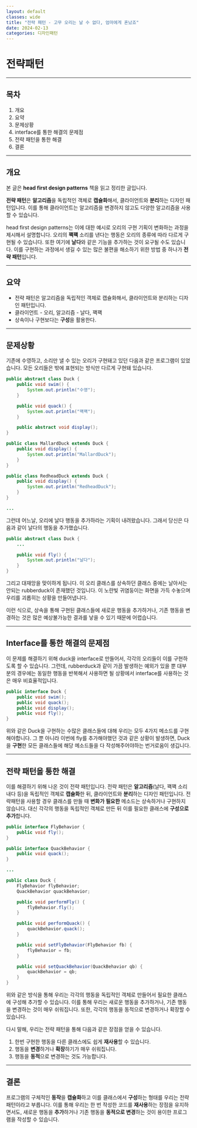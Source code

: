 ```yaml
---
layout: default
classes: wide
title: "전략 패턴 - 고무 오리는 날 수 없다, 엄마에게 혼났죠"
date: 2024-02-13
categories: 디자인패턴
---
```


# 전략패턴

---

## 목차

1. 개요
2. 요약
3. 문제상황
4. interface를 통한 해결의 문제점
5. 전략 패턴을 통한 해결
6. 결론

---

## 개요

본 글은 **head first design patterns** 책을 읽고 정리한 글입니다.

**전략 패턴**은 **알고리즘**을 독립적인 객체로 **캡슐화**해서, 클라이언트와 **분리**하는 디자인 패턴입니다. 이를 통해 클라이언트는 알고리즘을 변경하지 않고도 다양한 알고리즘을 사용할 수 있습니다.

head first design patterns는 이에 대한 예시로 오리의 구현 기획이 변화하는 과정을 제시해서 설명합니다. 오리의 **꽥꽥** 소리를 낸다는 행동은 오리의 종류에 따라 다르게 구현될 수 있습니다. 또한 여기에 **날다**와 같은 기능을 추가하는 것이 요구될 수도 있습니다. 이를 구현하는 과정에서 생길 수 있는 많은 불편을 해소하기 위한 방법 중 하나가 **전략 패턴**입니다.

---

## 요약

* 전략 패턴은 알고리즘을 독립적인 객체로 캡슐화해서, 클라이언트와 분리하는 디자인 패턴입니다.
* 클라이언트 - 오리, 알고리즘 - 날다, 꽥꽥
* 상속이나 구현보다는 **구성**을 활용한다.

---

## 문제상황

기존에 수영하고, 소리만 낼 수 있는 오리가 구현돼고 있던 다음과 같은 프로그램이 있었습니다. 모든 오리들은 밖에 표현되는 방식만 다르게 구현돼 있습니다.

```java
public abstract class Duck {
    public void swim() {
        System.out.println("수영");
    }

    public void quack() {
        System.out.println("꽥꽥");
    }

    public abstract void display();
}

public class MallardDuck extends Duck {
    public void display() {
        System.out.println("MallardDuck");
    }
}

public class RedheadDuck extends Duck {
    public void display() {
        System.out.println("RedheadDuck");
    }
}

...

```

그런데 어느날, 오리에 날다 행동을 추가하라는 기획이 내려왔습니다. 그래서 당신은 다음과 같이 날다의 행동을 추가했습니다.

```java
public abstract class Duck {
    ...

    public void fly() {
        System.out.println("날다");
    }
}
```

그리고 대재앙을 맞이하게 됩니다. 이 오리 클래스를 상속하던 클래스 중에는 날아서는 안되는 rubberduck이 존재했던 것입니다. 이 노란빛 귀염둥이는 화면을 가득 수놓으며 우리를 괴롭히는 상황을 만들어냅니다.

이런 식으로, 상속을 통해 구현된 클래스들에 새로운 행동을 추가하거나, 기존 행동을 변경하는 것은 많은 예상불가능한 결과를 낳을 수 있기 때문에 어렵습니다.

---

## Interface를 통한 해결의 문제점

이 문제를 해결하기 위해 duck을 interface로 만들어서, 각각의 오리들이 이를 구현하도록 할 수 있습니다. 그런데, rubberduck과 같이 가끔 발생하는 예외가 있을 뿐 대부분의 경우에는 동일한 행동을 반복해서 사용하면 될 상황에서 interface를 사용하는 것은 매우 비효율적입니다.

```java
public interface Duck {
    public void swim();
    public void quack();
    public void display();
    public void fly();
}
```

위와 같은 Duck을 구현하는 수많은 클래스들에 대해 우리는 모두 4가지 메소드를 구현해야합니다. 그 뿐 아니라 이번에 fly를 추가해야했던 것과 같은 상황이 발생하면, Duck을 **구현**한 모든 클래스들에 해당 메소드들을 다 작성해주어야하는 번거로움이 생깁니다.

---

## 전략 패턴을 통한 해결

이를 해결하기 위해 나온 것이 전략 패턴입니다. 전략 패턴은 **알고리즘**(날다, 꽥꽥 소리내다 등)을 독립적인 객체로 **캡슐화**한 뒤, 클라이언트와 **분리**하는 디자인 패턴입니다. 전략패턴을 사용할 경우 클래스를 만들 때 **변화가 필요한** 메소드는 상속하거나 구현하지 않습니다. 대신 각각의 행동을 독립적인 객체로 만든 뒤 이를 필요한 클래스에 **구성으로 추가**합니다.

```java
public interface FlyBehavior {
    public void fly();
}

public interface QuackBehavior {
    public void quack();
}

...

public class Duck {
    FlyBehavior flyBehavior;
    QuackBehavior quackBehavior;

    public void performFly() {
        flyBehavior.fly();
    }

    public void performQuack() {
        quackBehavior.quack();
    }

    public void setFlyBehavior(FlyBehavior fb) {
        flyBehavior = fb;
    }

    public void setQuackBehavior(QuackBehavior qb) {
        quackBehavior = qb;
    }
}
```

위와 같은 방식을 통해 우리는 각각의 행동을 독립적인 객체로 만들어서 필요한 클래스에 구성해 추가할 수 있습니다. 이를 통해 우리는 새로운 행동을 추가하거나, 기존 행동을 변경하는 것이 매우 쉬워집니다. 또한, 각각의 행동을 동적으로 변경하거나 확장할 수 있습니다.

다시 말해, 우리는 전략 패턴을 통해 다음과 같은 장점을 얻을 수 있습니다.

1. 한번 구현한 행동을 다른 클래스에도 쉽게 **재사용**할 수 있습니다.
2. 행동을 **변경**하거나 **확장**하기가 매우 쉬워집니다.
3. 행동을 **동적**으로 변경하는 것도 가능합니다.

---

## 결론

프로그램의 구체적인 **동작**을 **캡슐화**하고 이를 클래스에서 **구성**하는 형태를 우리는 전략 패턴이라고 부릅니다. 이를 통해 우리는 한 번 작성한 코드를 **재사용**하는 장점을 유지하면서도, 새로운 행동을 **추가**하거나 기존 행동을 **동적으로 변경**하는 것이 용이한 프로그램을 작성할 수 있습니다.